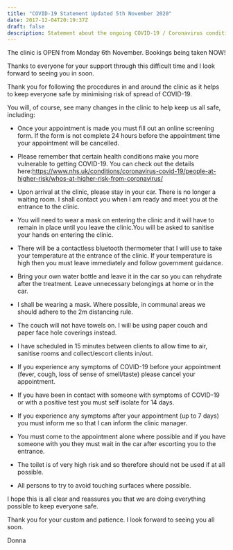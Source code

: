 ```yaml
---
title: "COVID-19 Statement Updated 5th November 2020"
date: 2017-12-04T20:19:37Z
draft: false
description: Statement about the ongoing COVID-19 / Coronavirus condition
---
```


The clinic is OPEN from Monday 6th November. Bookings being taken NOW!

Thanks to everyone for your support through this difficult time and I look forward to seeing you in soon.

Thank you for following the procedures in and around the clinic as it helps to keep everyone safe by minimising risk of spread of COVID-19. 

You will, of course, see many changes in the clinic to help keep us all safe, including:

* Once your appointment is made you must fill out an online screening form. If the form is not complete 24 hours before the appointment time your appointment will be cancelled. 

* Please remember that certain health conditions make you more vulnerable to getting COVID-19. You can check out the details here:https://www.nhs.uk/conditions/coronavirus-covid-19/people-at-higher-risk/whos-at-higher-risk-from-coronavirus/

* Upon arrival at the clinic, please stay in your car. There is no longer a waiting room. I shall contact you when I am ready and meet you at the entrance to the clinic.

* You will need to wear a mask on entering the clinic and it will have to remain in place until you leave the clinic.You will be asked to sanitise your hands on entering the clinic.

* There will be a contactless bluetooth thermometer that I will use to take your temperature at the entrance of the clinic. If your temperature is high then you must leave immediately and follow government guidance.

* Bring your own water bottle and leave it in the car so you can rehydrate after the treatment. Leave unnecessary belongings at home or in the car.

* I shall be wearing a mask. Where possible, in communal areas we should adhere to the 2m distancing rule.

* The couch will not have towels on. I will be using paper couch and paper face hole coverings instead.

* I have scheduled in 15 minutes between clients to allow time to air, sanitise rooms and collect/escort clients in/out.

* If you experience any symptoms of COVID-19 before your appointment (fever, cough, loss of sense of smell/taste) please cancel your appointment. 

* If you have been in contact with someone with symptoms of COVID-19 or with a positive test you must self isolate for 14 days.

* If you experience any symptoms after your appointment (up to 7 days) you must inform me so that I can inform the clinic manager. 

* You must come to the appointment alone where possible and if you have someone with you they must wait in the car after escorting you to the entrance.

* The toilet is of very high risk and so therefore should not be used if at all possible.

* All persons to try to avoid touching surfaces where possible. 

I hope this is all clear and reassures you that we are doing everything possible to keep everyone safe. 

Thank you for your custom and patience. I look forward to seeing you all soon.

Donna
